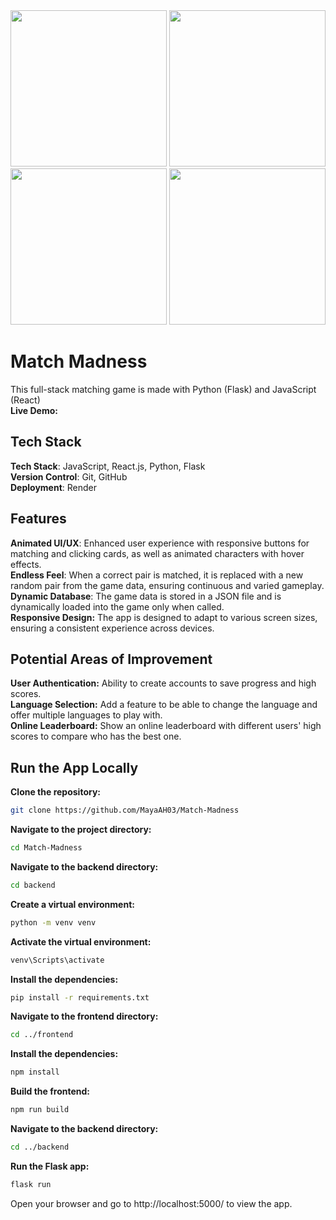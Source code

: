 <div align="center">
  <img  width="auto" height="250"  src="https://i.imgur.com/J6U8STP.png">
  <img  width="auto" height="250"  src="https://i.imgur.com/A7FikA2.png">
  <img  width="auto" height="250"  src="https://i.imgur.com/CLYXHGa.png">
  <img  width="auto" height="250"  src="https://i.imgur.com/rvITgD8.png">

</div>


# Match Madness
This full-stack matching game is made with Python (Flask) and JavaScript (React) <br />
**Live Demo:** 

## Tech Stack
**Tech Stack**: JavaScript, React.js, Python, Flask <br />
**Version Control**: Git, GitHub <br />
**Deployment**: Render <br />


## Features
**Animated UI/UX**: Enhanced user experience with responsive buttons for matching and clicking cards, as well as animated characters with hover effects. <br />
**Endless Feel**:  When a correct pair is matched, it is replaced with a new random pair from the game data, ensuring continuous and varied gameplay. <br />
**Dynamic Database**: The game data is stored in a JSON file and is dynamically loaded into the game only when called. <br />
**Responsive Design:** The app is designed to adapt to various screen sizes, ensuring a consistent experience across devices. <br />


## Potential Areas of Improvement
**User Authentication:** Ability to create accounts to save progress and high scores. <br />
**Language Selection:** Add a feature to be able to change the language and offer multiple languages to play with. <br />
**Online Leaderboard:** Show an online leaderboard with different users' high scores to compare who has the best one. <br />


## Run the App Locally
**Clone the repository:** <br />

```bash
git clone https://github.com/MayaAH03/Match-Madness
```

**Navigate to the project directory:** <br />

```bash
cd Match-Madness
```

**Navigate to the backend directory:** <br />

```bash
cd backend
```

**Create a virtual environment:**<br />

```bash
python -m venv venv
```

**Activate the virtual environment:** <br />

```bash
venv\Scripts\activate
```

**Install the dependencies:** <br />

```bash
pip install -r requirements.txt
```

**Navigate to the frontend directory:** <br />

```bash
cd ../frontend
```

**Install the dependencies:** <br />

```bash
npm install
```

**Build the frontend:** <br />

```bash
npm run build
```

**Navigate to the backend directory:** <br />

```bash
cd ../backend
```

**Run the Flask app:** <br />

```bash
flask run
```

Open your browser and go to http://localhost:5000/ to view the app.
